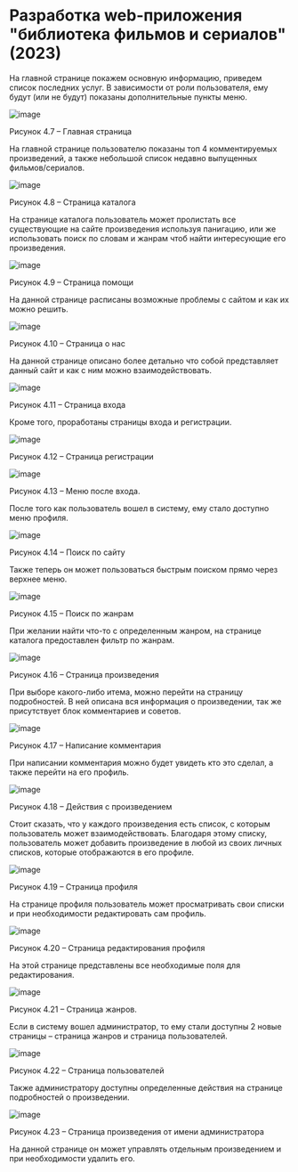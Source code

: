 # Разработка web-приложения "библиотека фильмов и сериалов" (2023)

На главной странице покажем основную информацию, приведем список последних услуг. В зависимости от роли пользователя, ему будут (или не будут) показаны дополнительные пункты меню.

 ![image](https://github.com/Evgescha/Diploma---Development-of-the-web-application-library-of-films-and-TV-series-/assets/38140129/dc84dc96-6f90-4483-a829-60c6271a5c46)

Рисунок 4.7 – Главная страница

На главной странице пользователю показаны топ 4 комментируемых произведений, а также небольшой список недавно выпущенных фильмов/сериалов.

 ![image](https://github.com/Evgescha/Diploma---Development-of-the-web-application-library-of-films-and-TV-series-/assets/38140129/59032836-237d-454b-8121-499a2fdeb14b)

Рисунок 4.8 – Страница каталога

На странице каталога пользователь может пролистать все существующие на сайте произведения используя панигацию, или же использовать поиск по словам и жанрам чтоб найти интересующие его произведения.

 ![image](https://github.com/Evgescha/Diploma---Development-of-the-web-application-library-of-films-and-TV-series-/assets/38140129/257d26b1-87dc-4aad-a9cc-ec9a1ce66bda)

Рисунок 4.9 – Страница помощи

На данной странице расписаны возможные проблемы с сайтом и как их можно решить.

 ![image](https://github.com/Evgescha/Diploma---Development-of-the-web-application-library-of-films-and-TV-series-/assets/38140129/f7257bb5-9a56-4030-9f6c-1e050f3b2c3e)

Рисунок 4.10 – Страница о нас

На данной странице описано более детально что собой представляет данный сайт и как с ним можно взаимодействовать.

 ![image](https://github.com/Evgescha/Diploma---Development-of-the-web-application-library-of-films-and-TV-series-/assets/38140129/57eecf76-9c73-4555-8d11-70e6b37717e5)

Рисунок 4.11 – Страница входа

Кроме того, проработаны страницы входа и регистрации.
 
 ![image](https://github.com/Evgescha/Diploma---Development-of-the-web-application-library-of-films-and-TV-series-/assets/38140129/d54fb23e-8d06-4e23-876b-2f58732bb559)

Рисунок 4.12 – Страница регистрации


 ![image](https://github.com/Evgescha/Diploma---Development-of-the-web-application-library-of-films-and-TV-series-/assets/38140129/c4d12c0e-080c-43b2-b43b-aba84994610d)

Рисунок 4.13 – Меню после входа.

После того как пользователь вошел в систему, ему стало доступно меню профиля.

 ![image](https://github.com/Evgescha/Diploma---Development-of-the-web-application-library-of-films-and-TV-series-/assets/38140129/9d8d7c0e-b991-4642-9776-fe01a160d6e9)

Рисунок 4.14 – Поиск по сайту

Также теперь он может пользоваться быстрым поиском прямо через верхнее меню.

 ![image](https://github.com/Evgescha/Diploma---Development-of-the-web-application-library-of-films-and-TV-series-/assets/38140129/ba481dfb-faff-41bb-9d65-e865754d2ef0)

Рисунок 4.15 – Поиск по жанрам

При желании найти что-то с определенным жанром, на странице каталога предоставлен фильтр по жанрам.

 ![image](https://github.com/Evgescha/Diploma---Development-of-the-web-application-library-of-films-and-TV-series-/assets/38140129/8da3cb70-3804-4247-839f-ecadc9bb801f)

Рисунок 4.16 – Страница произведения

При выборе какого-либо итема, можно перейти на страницу подробностей. В ней описана вся информация о произведении, так же присутствует блок комментариев и советов.

 ![image](https://github.com/Evgescha/Diploma---Development-of-the-web-application-library-of-films-and-TV-series-/assets/38140129/a137390a-64d0-432d-80b9-f429df5c8edb)

Рисунок 4.17 – Написание комментария

При написании комментария можно будет увидеть кто это сделал, а также перейти на его профиль.

 ![image](https://github.com/Evgescha/Diploma---Development-of-the-web-application-library-of-films-and-TV-series-/assets/38140129/f4f9d8cf-4fa5-450b-95b1-f67d67d29bc7)

Рисунок 4.18 – Действия с произведением

Стоит сказать, что у каждого произведения есть список, с которым пользователь может взаимодействовать. Благодаря этому списку, пользователь может добавить произведение в любой из своих личных списков, которые отображаются в его профиле.
 
 ![image](https://github.com/Evgescha/Diploma---Development-of-the-web-application-library-of-films-and-TV-series-/assets/38140129/993d6ef0-c8ca-4ed1-b90d-7ad1794751a5)

Рисунок 4.19 – Страница профиля

На странице профиля пользователь может просматривать свои списки и при необходимости редактировать сам профиль.

 ![image](https://github.com/Evgescha/Diploma---Development-of-the-web-application-library-of-films-and-TV-series-/assets/38140129/8057cdb5-0b18-4900-8948-7c554d494549)

Рисунок 4.20 – Страница редактирования профиля

На этой странице представлены все необходимые поля для редактирования.
 
 ![image](https://github.com/Evgescha/Diploma---Development-of-the-web-application-library-of-films-and-TV-series-/assets/38140129/53d53d47-06ca-403a-a252-4cd1cef6e9e3)

Рисунок 4.21 – Страница жанров.

Если в систему вошел администратор, то ему стали доступны 2 новые страницы – страница жанров и страница пользователей.


 ![image](https://github.com/Evgescha/Diploma---Development-of-the-web-application-library-of-films-and-TV-series-/assets/38140129/c6a27c9e-23d3-41b8-9332-391699b6add5)

Рисунок 4.22 – Страница пользователей

Также администратору доступны определенные действия на странице подробностей о произведении.
 
 ![image](https://github.com/Evgescha/Diploma---Development-of-the-web-application-library-of-films-and-TV-series-/assets/38140129/2ea57ad9-b199-487f-bfb3-e6807df5fdc8)

Рисунок 4.23 – Страница произведения от имени администратора

На данной странице он может управлять отдельным произведением и при необходимости удалить его.

 
